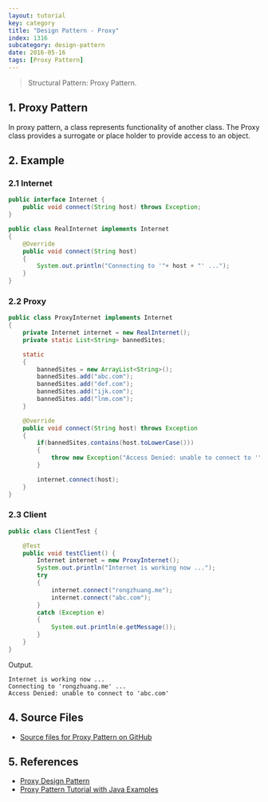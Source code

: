 ```yaml
---
layout: tutorial
key: category
title: "Design Pattern - Proxy"
index: 1316
subcategory: design-pattern
date: 2016-05-16
tags: [Proxy Pattern]
---
```


> Structural Pattern: Proxy Pattern.

## 1. Proxy Pattern
In proxy pattern, a class represents functionality of another class. The Proxy class provides a surrogate or place holder to provide access to an object.

## 2. Example
### 2.1 Internet
```java
public interface Internet {
    public void connect(String host) throws Exception;
}

public class RealInternet implements Internet
{
    @Override
    public void connect(String host)
    {
        System.out.println("Connecting to '"+ host + "' ...");
    }
}
```
### 2.2 Proxy
```java
public class ProxyInternet implements Internet
{
    private Internet internet = new RealInternet();
    private static List<String> bannedSites;

    static
    {
        bannedSites = new ArrayList<String>();
        bannedSites.add("abc.com");
        bannedSites.add("def.com");
        bannedSites.add("ijk.com");
        bannedSites.add("lnm.com");
    }

    @Override
    public void connect(String host) throws Exception
    {
        if(bannedSites.contains(host.toLowerCase()))
        {
            throw new Exception("Access Denied: unable to connect to '" + host + "'");
        }

        internet.connect(host);
    }
}
```
### 2.3 Client
```java
public class ClientTest {

    @Test
    public void testClient() {
        Internet internet = new ProxyInternet();
        System.out.println("Internet is working now ...");
        try
        {
            internet.connect("rongzhuang.me");
            internet.connect("abc.com");
        }
        catch (Exception e)
        {
            System.out.println(e.getMessage());
        }
    }
}
```
Output.
```raw
Internet is working now ...
Connecting to 'rongzhuang.me' ...
Access Denied: unable to connect to 'abc.com'
```
## 4. Source Files
* [Source files for Proxy Pattern on GitHub](https://github.com/jojozhuang/design-patterns-java/tree/master/design-pattern-proxy)

## 5. References
* [Proxy Design Pattern](https://www.geeksforgeeks.org/proxy-design-pattern/)
* [Proxy Pattern Tutorial with Java Examples](https://dzone.com/articles/design-patterns-proxy)

